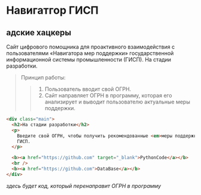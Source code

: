 # Навигатгор ГИСП

## адские хацкеры

Сайт цифрового помощника для проактивного взаимодействия с пользователями «Навигатора мер
поддержки» государственной информационной системы промышленности (ГИСП).
На стадии разработки.

> Принцип работы:
>
> > 1. Пользователь вводит свой ОГРН.
> > 2. Сайт направляет ОГРН в программу, которая его анализирует и выводит
> >    пользователю актуальные меры поддержки.

```html
<div class="main">
  <h2>На стадии разработки</h2>
  <p>
    Введите свой ОГРН, чтобы получить рекомендованные <em>меры поддержки</em> в
    ГИСП.
  </p>

  <b><a href="https://github.com" target="_blank">PythonCode</a></b>
  <br />
  <b><a href="https://github.com">DataBase</a></b>
</div>
```

_здесь будет код, который перенаправит ОГРН в программу_

